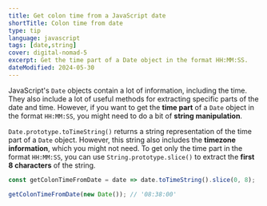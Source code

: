```yaml
---
title: Get colon time from a JavaScript date
shortTitle: Colon time from date
type: tip
language: javascript
tags: [date,string]
cover: digital-nomad-5
excerpt: Get the time part of a Date object in the format HH:MM:SS.
dateModified: 2024-05-30
---
```


JavaScript's `Date` objects contain a lot of information, including the time. They also include a lot of useful methods for extracting specific parts of the date and time. However, if you want to get the **time part** of a `Date` object in the format `HH:MM:SS`, you might need to do a bit of **string manipulation**.

`Date.prototype.toTimeString()` returns a string representation of the time part of a `Date` object. However, this string also includes the **timezone information**, which you might not need. To get only the time part in the format `HH:MM:SS`, you can use `String.prototype.slice()` to extract the **first 8 characters** of the string.

```js
const getColonTimeFromDate = date => date.toTimeString().slice(0, 8);

getColonTimeFromDate(new Date()); // '08:38:00'
```

